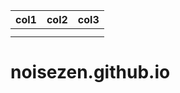 | col1 | col2 | col3 |
| ---- | ---- | ---- |
|      |      |      |
|      |      |      |

# noisezen.github.io

